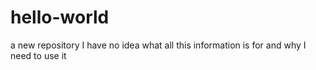 # hello-world
a new repository
I have no idea what all this information is for and why I need to use it
